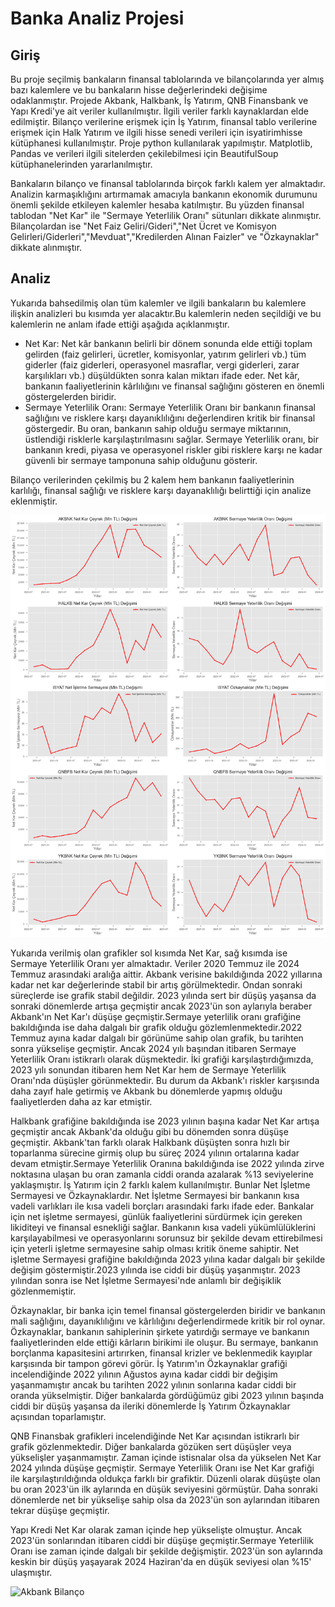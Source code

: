 # Banka Analiz Projesi
## Giriş
Bu proje seçilmiş bankaların finansal tablolarında ve bilançolarında yer almış bazı kalemlere ve bu bankaların hisse değerlerindeki değişime odaklanmıştır. Projede Akbank, Halkbank, İş Yatırım, QNB Finansbank ve Yapı Kredi'ye ait veriler kullanılmıştır. İlgili veriler farklı kaynaklardan elde edilmiştir. Bilanço verilerine erişmek için İş Yatırım, finansal tablo verilerine erişmek için Halk Yatırım ve ilgili hisse senedi verileri için isyatirimhisse kütüphanesi kullanılmıştır. Proje python kullanılarak yapılmıştır. Matplotlib, Pandas ve verileri ilgili sitelerden çekilebilmesi için BeautifulSoup kütüphanelerinden yararlanılmıştır.

Bankaların bilanço ve finansal tablolarında birçok farklı kalem yer almaktadır. Analizin karmaşıklığını artırmamak amacıyla bankanın ekonomik durumunu önemli şekilde etkileyen kalemler hesaba katılmıştır. Bu yüzden finansal tablodan "Net Kar" ile "Sermaye Yeterlilik Oranı" sütunları dikkate alınmıştır. Bilançolardan ise "Net Faiz Geliri/Gideri","Net Ücret ve Komisyon Gelirleri/Giderleri","Mevduat","Kredilerden Alınan Faizler" ve "Özkaynaklar" dikkate alınmıştır.

## Analiz
Yukarıda bahsedilmiş olan tüm kalemler ve ilgili bankaların bu kalemlere ilişkin analizleri bu kısımda yer alacaktır.Bu kalemlerin neden seçildiği ve bu kalemlerin ne anlam ifade ettiği aşağıda açıklanmıştır.

- Net Kar: Net kâr bankanın belirli bir dönem sonunda elde ettiği toplam gelirden (faiz gelirleri, ücretler, komisyonlar, yatırım gelirleri vb.) tüm giderler (faiz giderleri, operasyonel masraflar, vergi giderleri, zarar karşılıkları vb.) düşüldükten sonra kalan miktarı ifade eder. Net kâr, bankanın faaliyetlerinin kârlılığını ve finansal sağlığını gösteren en önemli göstergelerden biridir.
- Sermaye Yeterlilik Oranı: Sermaye Yeterlilik Oranı  bir bankanın finansal sağlığını ve risklere karşı dayanıklılığını değerlendiren kritik bir finansal göstergedir. Bu oran, bankanın sahip olduğu sermaye miktarının, üstlendiği risklerle karşılaştırılmasını sağlar. Sermaye Yeterlilik oranı, bir bankanın kredi, piyasa ve operasyonel riskler gibi risklere karşı ne kadar güvenli bir sermaye tamponuna sahip olduğunu gösterir.

Bilanço verilerinden çekilmiş bu 2 kalem hem bankanın faaliyetlerinin karlılığı, finansal sağlığı ve risklere karşı dayanaklılığı belirttiği için analize eklenmiştir.

![Bankaların Net Kar ve Sermaye Yeterlilik Oranı](assets/finansal_tablo.png)

Yukarıda verilmiş olan grafikler sol kısımda Net Kar, sağ kısımda ise Sermaye Yeterlilik Oranı yer almaktadır. Veriler 2020 Temmuz ile 2024 Temmuz arasındaki aralığa aittir. Akbank verisine bakıldığında 2022 yıllarına kadar net kar değerlerinde stabil bir artış görülmektedir. Ondan sonraki süreçlerde ise grafik stabil değildir. 2023 yılında sert bir düşüş yaşansa da sonraki dönemlerde artışa geçmiştir ancak 2023'ün son aylarıyla beraber Akbank'ın Net Kar'ı düşüşe geçmiştir.Sermaye yeterlilik oranı grafiğine bakıldığında ise daha dalgalı bir grafik olduğu gözlemlenmektedir.2022 Temmuz ayına kadar dalgalı bir görünüme sahip olan grafik, bu tarihten sonra yükselişe geçmiştir. Ancak 2024 yılı başından itibaren Sermaye Yeterlilik Oranı istikrarlı olarak düşmektedir. İki grafiği karşılaştırdığımızda, 2023 yılı sonundan itibaren hem Net Kar hem de Sermaye Yeterlilik Oranı'nda düşüşler görünmektedir. Bu durum da Akbank'ı riskler karşısında daha zayıf hale getirmiş ve Akbank bu dönemlerde yapmış olduğu faaliyetlerden daha az kar etmiştir.

Halkbank grafiğine bakıldığında ise 2023 yılının başına kadar Net Kar artışa geçmiştir ancak Akbank'da olduğu gibi bu dönemden sonra düşüşe geçmiştir. Akbank'tan farklı olarak Halkbank düşüşten sonra hızlı bir toparlanma sürecine girmiş olup bu süreç 2024 yılının ortalarına kadar devam etmiştir.Sermaye Yeterlilik Oranına bakıldığında ise 2022 yılında zirve noktasına ulaşan bu oran zamanla ciddi oranda azalarak %13 seviyelerine yaklaşmıştır.
İş Yatırım için 2 farklı kalem kullanılmıştır. Bunlar Net İşletme Sermayesi ve Özkaynaklardır. Net İşletme Sermayesi bir bankanın kısa vadeli varlıkları ile kısa vadeli borçları arasındaki farkı ifade eder. Bankalar için net işletme sermayesi, günlük faaliyetlerini sürdürmek için gereken likiditeyi ve finansal esnekliği sağlar. Bankanın kısa vadeli yükümlülüklerini karşılayabilmesi ve operasyonlarını sorunsuz bir şekilde devam ettirebilmesi için yeterli işletme sermayesine sahip olması kritik öneme sahiptir. Net işletme Sermayesi grafiğine bakıldığında 2023 yılına kadar dalgalı bir şekilde değişim göstermiştir.2023 yılında ise ciddi bir düşüş yaşanmıştır. 2023 yılından sonra ise Net İşletme Sermayesi'nde anlamlı bir değişiklik gözlenmemiştir. 

Özkaynaklar, bir banka için temel finansal göstergelerden biridir ve bankanın mali sağlığını, dayanıklılığını ve kârlılığını değerlendirmede kritik bir rol oynar. Özkaynaklar, bankanın sahiplerinin şirkete yatırdığı sermaye ve bankanın faaliyetlerinden elde ettiği kârların birikimi ile oluşur. Bu sermaye, bankanın borçlanma kapasitesini artırırken, finansal krizler ve beklenmedik kayıplar karşısında bir tampon görevi görür. İş Yatırım'ın Özkaynaklar grafiği incelendiğinde 2022 yılının Ağustos ayına kadar ciddi bir değişim yaşanmamıştır ancak bu tarihten 2022 yılının sonlarına kadar ciddi bir oranda yükselmiştir. Diğer bankalarda gördüğümüz gibi 2023 yılının başında ciddi bir düşüş yaşansa da ileriki dönemlerde İş Yatırım Özkaynaklar açısından toparlamıştır.

QNB Finansbak grafikleri incelendiğinde Net Kar açısından istikrarlı bir grafik gözlenmektedir. Diğer bankalarda gözüken sert düşüşler veya yükselişler yaşanmamıştır. Zaman içinde istisnalar olsa da yükselen Net Kar 2024 yılında düşüşe geçmiştir. Sermaye Yeterlilik Oranı ise Net Kar grafiği ile karşılaştırıldığında oldukça farklı bir grafiktir. Düzenli olarak düşüşte olan bu oran 2023'ün ilk aylarında en düşük seviyesini görmüştür. Daha sonraki dönemlerde net bir yükselişe sahip olsa da 2023'ün son aylarından itibaren tekrar düşüşe geçmiştir.

Yapı Kredi Net Kar olarak zaman içinde hep yükselişte olmuştur. Ancak 2023'ün sonlarından itibaren ciddi bir düşüşe geçmiştir.Sermaye Yeterlilik Oranı ise zaman içinde dalgalı bir şekilde değişmiştir. 2023'ün son aylarında keskin bir düşüş yaşayarak 2024 Haziran'da en düşük seviyesi olan %15' ulaşmıştır.

![Akbank Bilanço](assets/akbank_bilanço.png)




